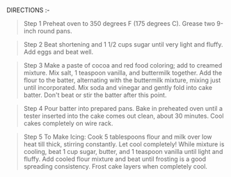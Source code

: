 DIRECTIONS :-

>Step 1
Preheat oven to 350 degrees F (175 degrees C). Grease two 9-inch round pans.

>Step 2
Beat shortening and 1 1/2 cups sugar until very light and fluffy. Add eggs and beat well.

>Step 3
Make a paste of cocoa and red food coloring; add to creamed mixture. Mix salt, 1 teaspoon vanilla, and buttermilk together. Add the flour to the batter, alternating with the buttermilk mixture, mixing just until incorporated. Mix soda and vinegar and gently fold into cake batter. Don't beat or stir the batter after this point.

>Step 4
Pour batter into prepared pans. Bake in preheated oven until a tester inserted into the cake comes out clean, about 30 minutes. Cool cakes completely on wire rack.

>Step 5
To Make Icing: Cook 5 tablespoons flour and milk over low heat till thick, stirring constantly. Let cool completely! While mixture is cooling, beat 1 cup sugar, butter, and 1 teaspoon vanilla until light and fluffy. Add cooled flour mixture and beat until frosting is a good spreading consistency. Frost cake layers when completely cool.